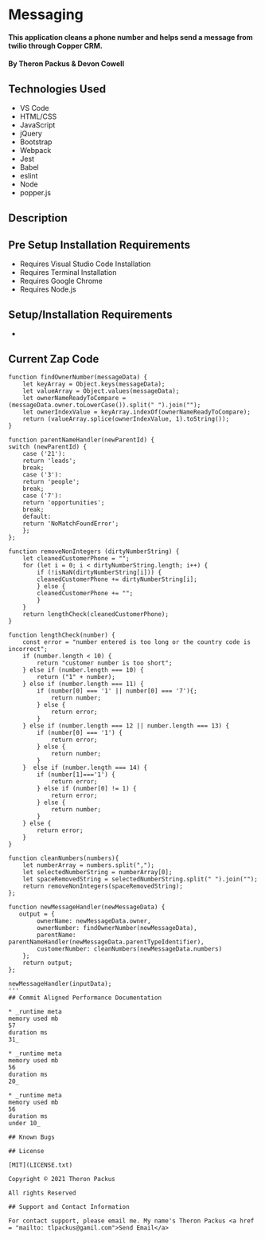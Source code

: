 # Messaging

#### This application cleans a phone number and helps send a message from twilio through Copper CRM.

#### By Theron Packus & Devon Cowell

## Technologies Used

* VS Code
* HTML/CSS
* JavaScript
* jQuery
* Bootstrap
* Webpack
* Jest
* Babel
* eslint
* Node
* popper.js

## Description

## Pre Setup Installation Requirements

- Requires Visual Studio Code Installation
- Requires Terminal Installation
- Requires Google Chrome
- Requires Node.js

## Setup/Installation Requirements

*

## Current Zap Code 
```
function findOwnerNumber(messageData) {
    let keyArray = Object.keys(messageData);
    let valueArray = Object.values(messageData);
    let ownerNameReadyToCompare = (messageData.owner.toLowerCase()).split(" ").join("");
    let ownerIndexValue = keyArray.indexOf(ownerNameReadyToCompare);
    return (valueArray.splice(ownerIndexValue, 1).toString());
}

function parentNameHandler(newParentId) {
switch (newParentId) {
    case ('21'):
    return 'leads';
    break;
    case ('3'):
    return 'people';
    break;
    case ('7'):
    return 'opportunities';
    break;
    default:
    return 'NoMatchFoundError';
    };
};

function removeNonIntegers (dirtyNumberString) {
    let cleanedCustomerPhone = "";
    for (let i = 0; i < dirtyNumberString.length; i++) {
        if (!isNaN(dirtyNumberString[i])) {
        cleanedCustomerPhone += dirtyNumberString[i];
        } else {
        cleanedCustomerPhone += "";
        }  
    }
    return lengthCheck(cleanedCustomerPhone);
}

function lengthCheck(number) {
    const error = "number entered is too long or the country code is incorrect";
    if (number.length < 10) {
        return "customer number is too short";
    } else if (number.length === 10) {
        return ("1" + number);
    } else if (number.length === 11) {
        if (number[0] === '1' || number[0] === '7'){;
            return number;
        } else {
            return error;
        }
    } else if (number.length === 12 || number.length === 13) {
        if (number[0] === '1') {
            return error;
        } else {
            return number;
        }
    }  else if (number.length === 14) {
        if (number[1]==='1') {
            return error;
        } else if (number[0] != 1) {
            return error;
        } else {
            return number;
        }
    } else {
        return error;
    }
}

function cleanNumbers(numbers){
    let numberArray = numbers.split(",");
    let selectedNumberString = numberArray[0];
    let spaceRemovedString = selectedNumberString.split(" ").join("");
    return removeNonIntegers(spaceRemovedString);
};

function newMessageHandler(newMessageData) {
   output = {
        ownerName: newMessageData.owner,
        ownerNumber: findOwnerNumber(newMessageData),
        parentName: parentNameHandler(newMessageData.parentTypeIdentifier),
        customerNumber: cleanNumbers(newMessageData.numbers)
    };
    return output;
};

newMessageHandler(inputData); 
'''
## Commit Aligned Performance Documentation

* _runtime meta
memory used mb
57
duration ms
31_

* _runtime meta
memory used mb
56
duration ms
20_

* _runtime meta
memory used mb
56
duration ms
under 10_

## Known Bugs

## License

[MIT](LICENSE.txt)

Copyright © 2021 Theron Packus

All rights Reserved

## Support and Contact Information

For contact support, please email me. My name's Theron Packus <a href = "mailto: tlpackus@gamil.com">Send Email</a>